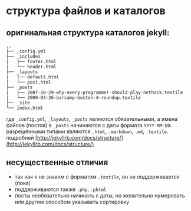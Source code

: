 # структура файлов и каталогов
## оригинальная структура каталогов jekyll:
```
..
├── _config.yml
├── _includes
|   ├── footer.html
|   └── header.html
├── _layouts
|   ├── default.html
|   └── post.html
├── _posts
|   ├── 2007-10-29-why-every-programmer-should-play-nethack.textile
|   └── 2009-04-26-barcamp-boston-4-roundup.textile
├── _site
└── index.html
```
где `_config.yml`, `_layouts`, `_posts` являются обязательными, а имена файлов (постов) в `_posts` начинаются с даты формата `YYYY-MM-DD`. разрешёнными типами являются `.html`, `.markdown`, `.md`, `.textile`.
подробней [http://jekyllrb.com/docs/structure/](http://jekyllrb.com/docs/structure/)

## несущественные отличия
* так как я не знаком с форматом `.textile`, он не поддерживается (пока)
* поддерживаются также `.php`, `.phtml`
* посты необязательно начинать с даты, но желательно нумеровать или другим способом указывать сортировку
